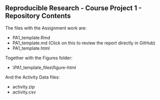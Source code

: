 ## Reproducible Research - Course Project 1 - Repository Contents

The files with the Assignment work are:

- PA1_template.Rmd
- PA1_template.md (Click on this to review the report directly in GitHub)
- PA1_template.html

Together with the Figures folder:

- \PA1_template_files\figure-html

And the Activity Data files:

- activity.zip
- activity.csv